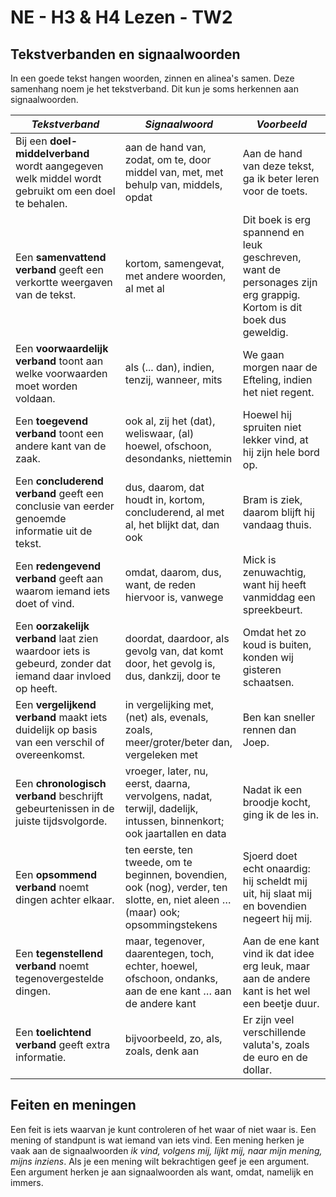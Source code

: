 # NE - H3 & H4 Lezen - TW2

## Tekstverbanden en signaalwoorden

In een goede tekst hangen woorden, zinnen en alinea's samen. Deze samenhang noem je het tekstverband. Dit kun je soms herkennen aan signaalwoorden.

| *Tekstverband* | *Signaalwoord* | *Voorbeeld* |
|----|----|----|
| Bij een **doel-middelverband** wordt aangegeven welk middel wordt gebruikt om een doel te behalen. | aan de hand van, zodat, om te, door middel van, met, met behulp van, middels, opdat | Aan de hand van deze tekst, ga ik beter leren voor de toets. |
| Een **samenvattend verband** geeft een verkortte weergaven van de tekst. | kortom, samengevat, met andere woorden, al met al | Dit boek is erg spannend en leuk geschreven, want de personages zijn erg grappig. Kortom is dit boek dus geweldig. |
| Een **voorwaardelijk verband** toont aan welke voorwaarden moet worden voldaan. | als (... dan), indien, tenzij, wanneer, mits | We gaan morgen naar de Efteling, indien het niet regent. |
| Een **toegevend verband** toont een andere kant van de zaak. | ook al, zij het (dat), weliswaar, (al) hoewel, ofschoon, desondanks, niettemin | Hoewel hij spruiten niet lekker vind, at hij zijn hele bord op. |
| Een **concluderend verband** geeft een conclusie van eerder genoemde informatie uit de tekst. | dus, daarom, dat houdt in, kortom, concluderend, al met al, het blijkt dat, dan ook | Bram is ziek, daarom blijft hij vandaag thuis. |
| Een **redengevend verband** geeft aan waarom iemand iets doet of vind. | omdat, daarom, dus, want, de reden hiervoor is, vanwege | Mick is zenuwachtig, want hij heeft vanmiddag een spreekbeurt. |
| Een **oorzakelijk verband** laat zien waardoor iets is gebeurd, zonder dat iemand daar invloed op heeft. | doordat, daardoor, als gevolg van, dat komt door, het gevolg is, dus, dankzij, door te | Omdat het zo koud is buiten, konden wij gisteren schaatsen. |
| Een **vergelijkend verband** maakt iets duidelijk op basis van een verschil of overeenkomst. | in vergelijking met, (net) als, evenals, zoals, meer/groter/beter dan, vergeleken met | Ben kan sneller rennen dan Joep. |
| Een **chronologisch verband** beschrijft gebeurtenissen in de juiste tijdsvolgorde. | vroeger, later, nu, eerst, daarna, vervolgens, nadat, terwijl, dadelijk, intussen, binnenkort; ook jaartallen en data | Nadat ik een broodje kocht, ging ik de les in. |
| Een **opsommend verband** noemt dingen achter elkaar. | ten eerste, ten tweede, om te beginnen, bovendien, ook (nog), verder, ten slotte, en, niet aleen … (maar) ook; opsommingstekens | Sjoerd doet echt onaardig: hij scheldt mij uit, hij slaat mij en bovendien negeert hij mij. |
| Een **tegenstellend verband** noemt tegenovergestelde dingen. | maar, tegenover, daarentegen, toch, echter, hoewel, ofschoon, ondanks, aan de ene kant … aan de andere kant | Aan de ene kant vind ik dat idee erg leuk, maar aan de andere kant is het wel een beetje duur. |
| Een **toelichtend verband** geeft extra informatie. | bijvoorbeeld, zo, als, zoals, denk aan | Er zijn veel verschillende valuta's, zoals de euro en de dollar. |

## Feiten en meningen

Een feit is iets waarvan je kunt controleren of het waar of niet waar is. Een mening of standpunt is wat iemand van iets vind. Een mening herken je vaak aan de signaalwoorden *ik vind, volgens mij, lijkt mij, naar mijn mening, mijns inziens*. Als je een mening wilt bekrachtigen geef je een argument. Een argument herken je aan signaalwoorden als want, omdat, namelijk en immers.

